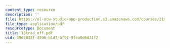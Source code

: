 ```yaml
---
content_type: resource
description: ''
file: https://ol-ocw-studio-app-production.s3.amazonaws.com/courses/21m-735-technical-design-scenery-mechanisms-and-special-effects-spring-2004/3968033f3596b1d7bf979fea0d6d31f2_15trad_eff.pdf
file_type: application/pdf
resourcetype: Document
title: 15trad_eff.pdf
uid: 3968033f-3596-b1d7-bf97-9fea0d6d31f2
---
```

